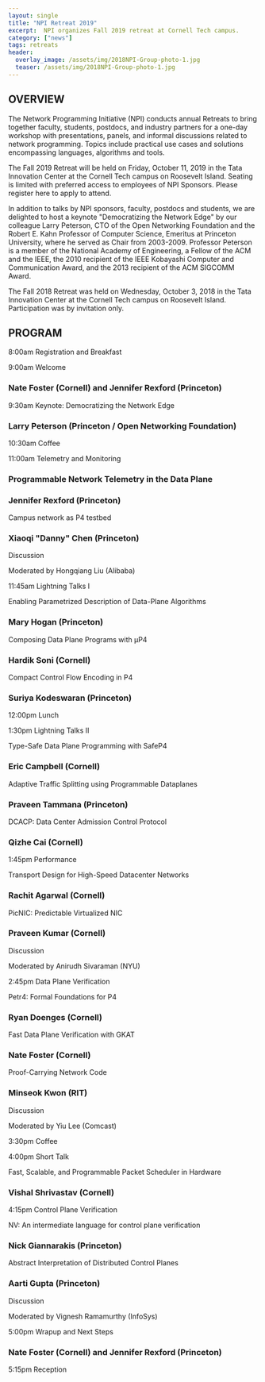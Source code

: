 ```yaml
---
layout: single
title: "NPI Retreat 2019"
excerpt:  NPI organizes Fall 2019 retreat at Cornell Tech campus. 
category: ["news"]
tags: retreats
header:
  overlay_image: /assets/img/2018NPI-Group-photo-1.jpg
  teaser: /assets/img/2018NPI-Group-photo-1.jpg
---
```


## OVERVIEW
The Network Programming Initiative (NPI) conducts annual Retreats to bring together faculty, students, postdocs, and industry partners for a one-day workshop with presentations, panels, and informal discussions related to network programming. Topics include practical use cases and solutions encompassing languages, algorithms and tools.

The Fall 2019 Retreat will be held on Friday, October 11, 2019 in the Tata Innovation Center at the Cornell Tech campus on Roosevelt Island. Seating is limited with preferred access to employees of NPI Sponsors. Please register here to apply to attend.

In addition to talks by NPI sponsors, faculty, postdocs and students, we are delighted to host a keynote "Democratizing the Network Edge" by our colleague Larry Peterson, CTO of the Open Networking Foundation and the Robert E. Kahn Professor of Computer Science, Emeritus at Princeton University, where he served as Chair from 2003-2009. Professor Peterson is a member of the National Academy of Engineering, a Fellow of the ACM and the IEEE, the 2010 recipient of the IEEE Kobayashi Computer and Communication Award, and the 2013 recipient of the ACM SIGCOMM Award.

The Fall 2018 Retreat was held on Wednesday, October 3, 2018 in the Tata Innovation Center at the Cornell Tech campus on Roosevelt Island. Participation was by invitation only.

## PROGRAM
8:00am	Registration and Breakfast

9:00am	Welcome

### Nate Foster (Cornell) and Jennifer Rexford (Princeton)

9:30am	Keynote: Democratizing the Network Edge

### Larry Peterson (Princeton / Open Networking Foundation)

10:30am	Coffee

11:00am	Telemetry and Monitoring

### Programmable Network Telemetry in the Data Plane

### Jennifer Rexford (Princeton)
Campus network as P4 testbed

### Xiaoqi "Danny" Chen (Princeton)
Discussion

Moderated by Hongqiang Liu (Alibaba)

11:45am	Lightning Talks I

Enabling Parametrized Description of Data-Plane Algorithms

### Mary Hogan (Princeton)
Composing Data Plane Programs with μP4

### Hardik Soni (Cornell)
Compact Control Flow Encoding in P4

### Suriya Kodeswaran (Princeton)
12:00pm	Lunch

1:30pm	Lightning Talks II

Type-Safe Data Plane Programming with SafeP4

### Eric Campbell (Cornell)
Adaptive Traffic Splitting using Programmable Dataplanes

### Praveen Tammana (Princeton)
DCACP: Data Center Admission Control Protocol

### Qizhe Cai (Cornell)
1:45pm	Performance

Transport Design for High-Speed Datacenter Networks

### Rachit Agarwal (Cornell)
PicNIC: Predictable Virtualized NIC

### Praveen Kumar (Cornell)
Discussion

Moderated by Anirudh Sivaraman (NYU)

2:45pm	Data Plane Verification

Petr4: Formal Foundations for P4

### Ryan Doenges (Cornell)
Fast Data Plane Verification with GKAT

### Nate Foster (Cornell)
Proof-Carrying Network Code

### Minseok Kwon (RIT)
Discussion

Moderated by Yiu Lee (Comcast)

3:30pm	Coffee

4:00pm	Short Talk

Fast, Scalable, and Programmable Packet Scheduler in Hardware

### Vishal Shrivastav (Cornell)
4:15pm	Control Plane Verification

NV: An intermediate language for control plane verification

### Nick Giannarakis (Princeton)
Abstract Interpretation of Distributed Control Planes

### Aarti Gupta (Princeton)
Discussion

Moderated by Vignesh Ramamurthy (InfoSys)

5:00pm	Wrapup and Next Steps

### Nate Foster (Cornell) and Jennifer Rexford (Princeton)
5:15pm	Reception
